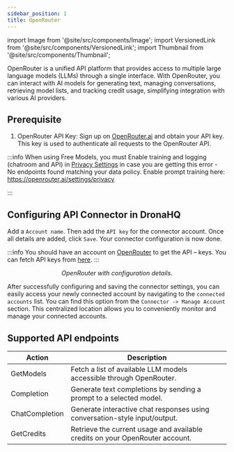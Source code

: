 ```yaml
---
sidebar_position: 1
title: OpenRouter
---
```


import Image from '@site/src/components/Image';
import VersionedLink from '@site/src/components/VersionedLink';
import Thumbnail from '@site/src/components/Thumbnail';


OpenRouter is a unified API platform that provides access to multiple large language models (LLMs) through a single interface. With OpenRouter, you can interact with AI models for generating text, managing conversations, retrieving model lists, and tracking credit usage, simplifying integration with various AI providers.



## Prerequisite 
1. OpenRouter API Key: Sign up on [OpenRouter.ai](https://openrouter.ai/) and obtain your API key. This key is used to authenticate all requests to the OpenRouter API.

:::info
When using Free Models, you must Enable training and logging (chatroom and API) in [Privacy Settings](https://openrouter.ai/settings/privacy) in case you are getting this error - No endpoints found matching your data policy. Enable prompt training here: https://openrouter.ai/settings/privacy

:::

## Configuring API Connector in DronaHQ

Add a `Account name`. Then add the `API key` for the connector account. Once all details are added, click `Save`. Your connector configuration is now done.


:::info 
You should have an account on [OpenRouter](https://openrouter.ai/) to get the API – keys. You can fetch API keys from [here](https://openrouter.ai/keys).
:::

<figure>
  <Thumbnail src="/img/reference/connectors/openrouter/details.png" alt="OpenRouter with configuration details." />
  <figcaption align = "center"><i>OpenRouter with configuration details.</i></figcaption>
</figure>


After successfully configuring and saving the connector settings, you can easily access your newly connected account by navigating to the `connected accounts` list. You can find this option from the `Connector -> Manage Account` section. This centralized location allows you to conveniently monitor and manage your connected accounts.


## Supported API endpoints


| Action                   | Description                                                                                     |
|--------------------------|-------------------------------------------------------------------------------------------------|
| GetModels      | Fetch a list of available LLM models accessible through OpenRouter.          |
| Completion     | Generate text completions by sending a prompt to a selected model.           |
| ChatCompletion | Generate interactive chat responses using conversation-style input/output.   |
| GetCredits     | Retrieve the current usage and available credits on your OpenRouter account. |




